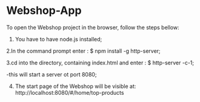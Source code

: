 # Webshop-App


To open the Webshop project in the browser, follow the steps bellow:

1. You have to have node.js installed;

2.In the command prompt enter : $  npm install -g http-server;

3.cd into the directory, containing index.html and enter : $ http-server -c-1;

-this will start a server ot port 8080;

4. The start page of the Webshop will be visible at: http://localhost:8080/#/home/top-products